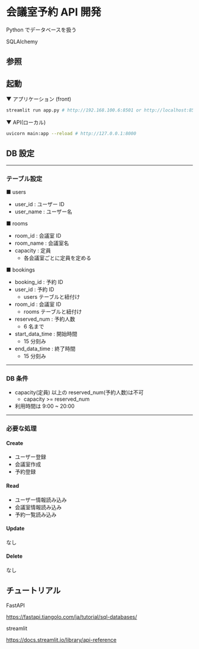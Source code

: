 # 会議室予約 API 開発

Python でデータベースを扱う

SQLAlchemy

## 参照

## 起動

▼ アプリケーション (front)

```bash
streamlit run app.py # http://192.168.100.6:8501 or http://localhost:8501
```

▼ API(ローカル)

```bash
uvicorn main:app --reload # http://127.0.0.1:8000
```

## DB 設定

---

### テーブル設定

■ users

- user_id : ユーザー ID
- user_name : ユーザー名

■ rooms

- room_id : 会議室 ID
- room_name : 会議室名
- capacity : 定員
  - 各会議室ごとに定員を定める

■ bookings

- booking_id : 予約 ID
- user_id : 予約 ID
  - users テーブルと紐付け
- room_id : 会議室 ID
  - rooms テーブルと紐付け
- reserved_num : 予約人数
  - 6 名まで
- start_data_time : 開始時間
  - 15 分刻み
- end_data_time : 終了時間
  - 15 分刻み

---

### DB 条件

- capacity(定員) 以上の reserved_num(予約人数)は不可
  - capacity >= reserved_num
- 利用時間は 9:00 ~ 20:00

---

### 必要な処理

#### Create

- ユーザー登録
- 会議室作成
- 予約登録

#### Read

- ユーザー情報読み込み
- 会議室情報読み込み
- 予約一覧読み込み

#### Update

なし

#### Delete

なし

## チュートリアル

FastAPI

https://fastapi.tiangolo.com/ja/tutorial/sql-databases/

streamlit

https://docs.streamlit.io/library/api-reference
